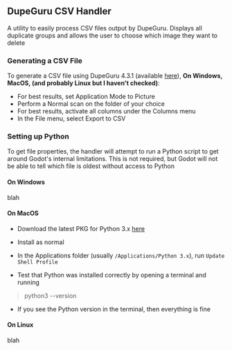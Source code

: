 ## DupeGuru CSV Handler

A utility to easily process CSV files output by DupeGuru. Displays all duplicate groups and allows the user to choose which image they want to delete

### Generating a CSV File
To generate a CSV file using DupeGuru 4.3.1 (available [here](https://github.com/arsenetar/dupeguru)), 
**On Windows, MacOS, (and probably Linux but I haven't checked)**:
- For best results, set Application Mode to Picture
- Perform a Normal scan on the folder of your choice
- For best results, activate all columns under the Columns menu
- In the File menu, select Export to CSV

### Setting up Python
To get file properties, the handler will attempt to run a Python script to get around Godot's internal limitations. This is not required, but Godot will not be able to tell which file is oldest without access to Python

#### On Windows

blah

#### On MacOS

- Download the latest PKG for Python 3.x [here](https://www.python.org/downloads/macos/)

- Install as normal

- In the Applications folder (usually `/Applications/Python 3.x`), run `Update Shell Profile`

- Test that Python was installed correctly by opening a terminal and running

> python3 --version

- If you see the Python version in the terminal, then everything is fine

#### On Linux

blah